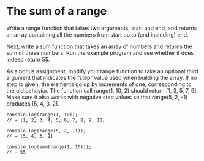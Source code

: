 # The sum of a range


Write a range function that takes two arguments, start and end, and returns an array containing all the numbers from start up to (and including) end.

Next, write a sum function that takes an array of numbers and returns the sum of these numbers. Run the example program and see whether it does indeed return 55.

As a bonus assignment, modify your range function to take an optional third argument that indicates the “step” value used when building the array. If no step is given, the elements go up by increments of one, corresponding to the old behavior. The function call range(1, 10, 2) should return [1, 3, 5, 7, 9]. Make sure it also works with negative step values so that range(5, 2, -1) produces [5, 4, 3, 2].


```
console.log(range(1, 10));
// → [1, 2, 3, 4, 5, 6, 7, 8, 9, 10]

console.log(range(5, 2, -1));
// → [5, 4, 3, 2]

console.log(sum(range(1, 10)));
// → 55
```
